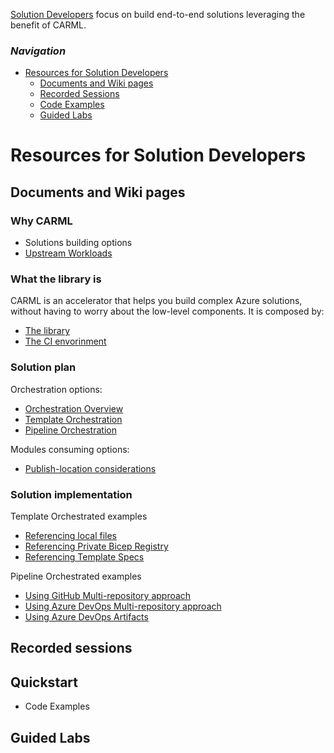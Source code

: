 [Solution Developers](./The%20context%20-%20Logical%20layers%20and%20personas.md#solution-developer) focus on build end-to-end solutions leveraging the benefit of CARML.

### _Navigation_

- [Resources for Solution Developers](#resources-for-solution-developers)
  - [Documents and Wiki pages](#document-and-wiki-pages)
  - [Recorded Sessions](#recored-sessions)
  - [Code Examples](#code-examples)
  - [Guided Labs](#guided-labs)

# Resources for Solution Developers

## Documents and Wiki pages
### Why CARML
- Solutions building options
- [Upstream Workloads](https://github.com/azure/ResourceModules/wiki/Solution%20creation#upstream-workloads)
### What the library is
CARML is an accelerator that helps you build complex Azure solutions, without having to worry about the low-level components. It is composed by:
- [The library](https://github.com/azure/ResourceModules/wiki/The%20context%20-%20CARML%20library)
- [The CI envorinment](https://github.com/azure/ResourceModules/wiki/The%20context%20-%20CARML%20CI%20environment)
### Solution plan
Orchestration options:
- [Orchestration Overview](https://github.com/azure/ResourceModules/wiki/Solution%20creation#orchestration-overview)
- [Template Orchestration](https://github.com/azure/ResourceModules/wiki/Solution%20creation#template-orchestration)
- [Pipeline Orchestration](https://github.com/azure/ResourceModules/wiki/Solution%20creation#pipeline-orchestration)

Modules consuming options:
- [Publish-location considerations](https://github.com/azure/ResourceModules/wiki/Solution%20creation#publish-location-considerations)

### Solution implementation
Template Orchestrated examples
- [Referencing local files](https://github.com/azure/ResourceModules/wiki/Solution%20creation#local-files)
- [Referencing Private Bicep Registry](https://github.com/azure/ResourceModules/wiki/Solution%20creation#bicep-registry)
- [Referencing Template Specs](https://github.com/azure/ResourceModules/wiki/Solution%20creation#template-specs)

Pipeline Orchestrated examples
- [Using GitHub Multi-repository approach](https://github.com/azure/ResourceModules/wiki/Solution%20creation#using-github-multi-repository-approach)
- [Using Azure DevOps Multi-repository approach](https://github.com/azure/ResourceModules/wiki/Solution%20creation#using-azure-devops-multi-repository-approach)
- [Using Azure DevOps Artifacts](https://github.com/azure/ResourceModules/wiki/Solution%20creation#using-azure-devops-artifacts)

## Recorded sessions

## Quickstart
- Code Examples

## Guided Labs



